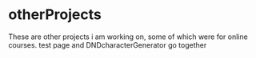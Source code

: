 # otherProjects
These are other projects i am working on, some of which were for online courses. 
test page and DNDcharacterGenerator go together
